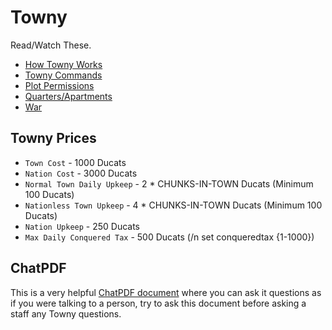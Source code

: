 # Towny

Read/Watch These.

- [How Towny Works](https://github.com/TownyAdvanced/Towny/wiki/How-Towny-Works)
- [Towny Commands](https://github.com/TownyAdvanced/Towny/wiki/Towny-Commands)
- [Plot Permissions](https://www.youtube.com/watch?v=wvshFTv3l6A&list=PLvzvmyk0uI0WsLf4iyJZRhD_T2e-ANCmE&index=3)
- [Quarters/Apartments](https://github.com/jwkerr/Quarters/wiki)
- [War](https://mvndicraft.net/guides/war)

## Towny Prices

- `Town Cost` - 1000 Ducats
- `Nation Cost` - 3000 Ducats
- `Normal Town Daily Upkeep` - 2 * CHUNKS-IN-TOWN Ducats (Minimum 100 Ducats)
- `Nationless Town Upkeep` - 4 * CHUNKS-IN-TOWN Ducats (Minimum 100 Ducats)
- `Nation Upkeep` - 250 Ducats
- `Max Daily Conquered Tax` - 500 Ducats (/n set conqueredtax {1-1000})

## ChatPDF

This is a very helpful [ChatPDF document](https://www.chatpdf.com/share/PCoMCWTyW3wI2m03EE5DM) where you can ask it questions as if you were talking to a person, try to ask this document before asking a staff any Towny questions.
